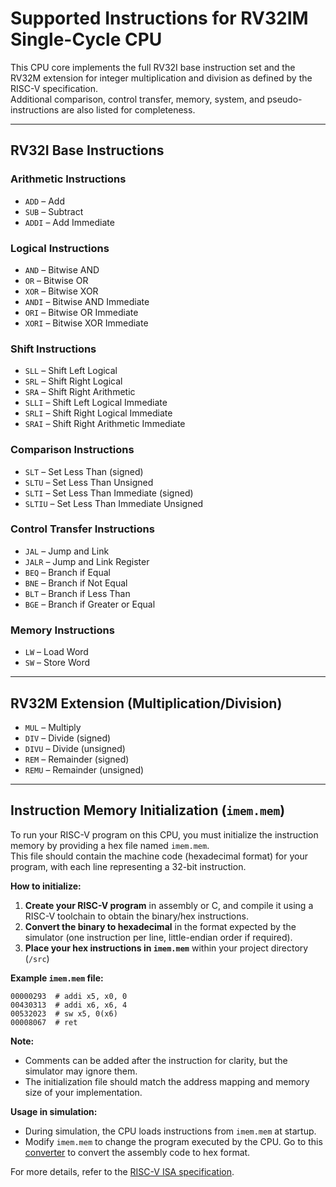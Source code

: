 # Supported Instructions for RV32IM Single-Cycle CPU

This CPU core implements the full RV32I base instruction set and the RV32M extension for integer multiplication and division as defined by the RISC-V specification.  
Additional comparison, control transfer, memory, system, and pseudo-instructions are also listed for completeness.

---

## RV32I Base Instructions

### Arithmetic Instructions
- `ADD`    – Add
- `SUB`    – Subtract
- `ADDI`   – Add Immediate

### Logical Instructions
- `AND`    – Bitwise AND
- `OR`     – Bitwise OR
- `XOR`    – Bitwise XOR
- `ANDI`   – Bitwise AND Immediate
- `ORI`    – Bitwise OR Immediate
- `XORI`   – Bitwise XOR Immediate

### Shift Instructions
- `SLL`    – Shift Left Logical
- `SRL`    – Shift Right Logical
- `SRA`    – Shift Right Arithmetic
- `SLLI`   – Shift Left Logical Immediate
- `SRLI`   – Shift Right Logical Immediate
- `SRAI`   – Shift Right Arithmetic Immediate

### Comparison Instructions
- `SLT`    – Set Less Than (signed)
- `SLTU`   – Set Less Than Unsigned
- `SLTI`   – Set Less Than Immediate (signed)
- `SLTIU`  – Set Less Than Immediate Unsigned

### Control Transfer Instructions
- `JAL`    – Jump and Link
- `JALR`   – Jump and Link Register
- `BEQ`    – Branch if Equal
- `BNE`    – Branch if Not Equal
- `BLT`    – Branch if Less Than
- `BGE`    – Branch if Greater or Equal


### Memory Instructions
- `LW`     – Load Word
- `SW`     – Store Word



---

## RV32M Extension (Multiplication/Division)

- `MUL`    – Multiply
- `DIV`    – Divide (signed)
- `DIVU`   – Divide (unsigned)
- `REM`    – Remainder (signed)
- `REMU`   – Remainder (unsigned)


---

## Instruction Memory Initialization (`imem.mem`)

To run your RISC-V program on this CPU, you must initialize the instruction memory by providing a hex file named `imem.mem`.  
This file should contain the machine code (hexadecimal format) for your program, with each line representing a 32-bit instruction.

**How to initialize:**

1. **Create your RISC-V program** in assembly or C, and compile it using a RISC-V toolchain to obtain the binary/hex instructions.
2. **Convert the binary to hexadecimal** in the format expected by the simulator (one instruction per line, little-endian order if required).
3. **Place your hex instructions in `imem.mem`** within your project directory (`/src`)

**Example `imem.mem` file:**
```
00000293  # addi x5, x0, 0
00430313  # addi x6, x6, 4
00532023  # sw x5, 0(x6)
00008067  # ret
```

**Note:**  
- Comments can be added after the instruction for clarity, but the simulator may ignore them.
- The initialization file should match the address mapping and memory size of your implementation.

**Usage in simulation:**
- During simulation, the CPU loads instructions from `imem.mem` at startup.
- Modify `imem.mem` to change the program executed by the CPU. Go to this [converter](https://luplab.gitlab.io/rvcodecjs/) to convert the assembly code to hex format. 

For more details, refer to the [RISC-V ISA specification](https://riscv.org/technical/specifications/).
